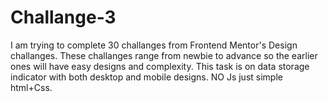 # Challange-3

I am trying to complete 30 challanges from Frontend Mentor's Design challanges. These challanges range from newbie to advance so the earlier ones will have easy designs and complexity.
This task is on data storage indicator with both desktop and mobile designs. NO Js just simple html+Css.
